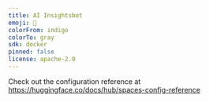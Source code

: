```yaml
---
title: AI Insightsbot
emoji: 🐠
colorFrom: indigo
colorTo: gray
sdk: docker
pinned: false
license: apache-2.0
---
```


Check out the configuration reference at https://huggingface.co/docs/hub/spaces-config-reference
